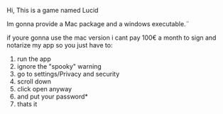 Hi, This is a game named Lucid

Im gonna provide a Mac package and a windows executable.¨

if youre gonna use the mac version i cant pay 100€ a month to sign and notarize my app so you just have to:
 1. run the app
 2. ignore the "spooky" warning
 3. go to settings/Privacy and security
 4. scroll down
 5. click open anyway
 6. and put your password*
 7. thats it
